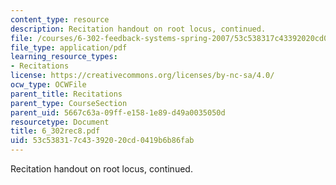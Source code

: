 ```yaml
---
content_type: resource
description: Recitation handout on root locus, continued.
file: /courses/6-302-feedback-systems-spring-2007/53c538317c43392020cd0419b6b86fab_6_302rec8.pdf
file_type: application/pdf
learning_resource_types:
- Recitations
license: https://creativecommons.org/licenses/by-nc-sa/4.0/
ocw_type: OCWFile
parent_title: Recitations
parent_type: CourseSection
parent_uid: 5667c63a-09ff-e158-1e89-d49a0035050d
resourcetype: Document
title: 6_302rec8.pdf
uid: 53c53831-7c43-3920-20cd-0419b6b86fab
---
```

Recitation handout on root locus, continued.